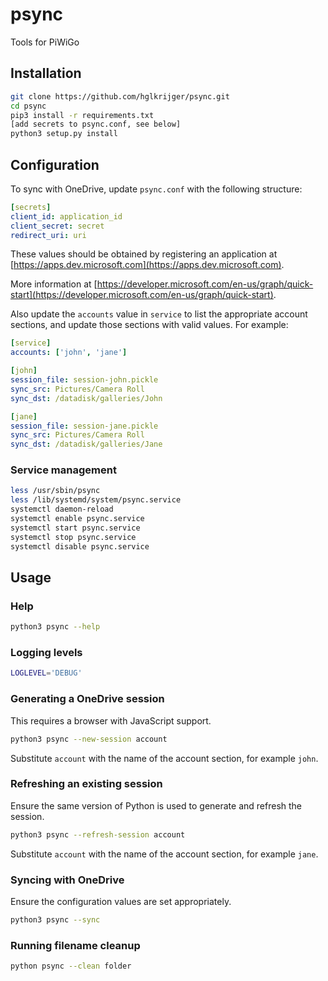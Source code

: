 # psync
Tools for PiWiGo

## Installation

```bash
git clone https://github.com/hglkrijger/psync.git
cd psync
pip3 install -r requirements.txt
[add secrets to psync.conf, see below]
python3 setup.py install
```

## Configuration

To sync with OneDrive, update `psync.conf` with the following structure:

```yml
[secrets]
client_id: application_id
client_secret: secret
redirect_uri: uri
``` 

These values should be obtained by registering an application at [https://apps.dev.microsoft.com](https://apps.dev.microsoft.com). 

More information at [https://developer.microsoft.com/en-us/graph/quick-start](https://developer.microsoft.com/en-us/graph/quick-start).

Also update the `accounts` value in `service` to list the appropriate account sections, and update those sections
with valid values. For example:

```yml
[service]
accounts: ['john', 'jane']

[john]
session_file: session-john.pickle
sync_src: Pictures/Camera Roll
sync_dst: /datadisk/galleries/John

[jane]
session_file: session-jane.pickle
sync_src: Pictures/Camera Roll
sync_dst: /datadisk/galleries/Jane
```

### Service management

```bash
less /usr/sbin/psync
less /lib/systemd/system/psync.service
systemctl daemon-reload
systemctl enable psync.service
systemctl start psync.service
systemctl stop psync.service
systemctl disable psync.service
```

## Usage

### Help

```bash
python3 psync --help
```

### Logging levels
```bash
LOGLEVEL='DEBUG'
```

### Generating a OneDrive session

This requires a browser with JavaScript support.

```bash
python3 psync --new-session account
```

Substitute `account` with the name of the account section, for example `john`. 

### Refreshing an existing session

Ensure the same version of Python is used to generate and refresh the session.

```bash
python3 psync --refresh-session account
```

Substitute `account` with the name of the account section, for example `jane`.

### Syncing with OneDrive

Ensure the configuration values are set appropriately.

```bash
python3 psync --sync
```

### Running filename cleanup

```bash
python psync --clean folder
``` 